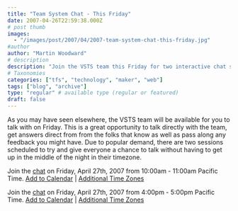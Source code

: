 ```yaml
---
title: "Team System Chat - This Friday"
date: 2007-04-26T22:59:38.000Z
# post thumb
images:
  - "/images/post/2007/04/2007-team-system-chat-this-friday.jpg"
#author
author: "Martin Woodward"
# description
description: "Join the VSTS team this Friday for two interactive chat sessions to discuss your feedback and get answers directly from the experts."
# Taxonomies
categories: ["tfs", "technology", "maker", "web"]
tags: ["blog", "archive"]
type: "regular" # available type (regular or featured)
draft: false
---
```


As you may have seen elsewhere, the VSTS team will be available for you to talk with on Friday. This is a great opportunity to talk directly with the team, get answers direct from from the folks that know as well as pass along any feedback you might have. Due to popular demand, there are two sessions scheduled to try and give everyone a chance to talk without having to get up in the middle of the night in their timezone.

Join the [chat](http://msdn.microsoft.com/chats) on Friday, April 27th, 2007 from 10:00am - 11:00am Pacific Time.
[Add to Calendar](http://www.microsoft.com/communities/chats/vcs/07_0427_MSDN_VSTS.ics) | [Additional Time Zones](http://www.timeanddate.com/worldclock/fixedtime.html?year=2007&month=4&day=27&hour=10&min=0&sec=0&p1=234)

Join the [chat](http://msdn.microsoft.com/chats) on Friday, April 27th, 2007 from 4:00pm - 5:00pm Pacific Time.
[Add to Calendar](http://www.microsoft.com/communities/chats/vcs/07_0427_MSDN_VSTS2.ics) | [Additional Time Zones](http://www.timeanddate.com/worldclock/fixedtime.html?year=2007&month=4&day=27&hour=16&min=0&sec=0&p1=234)
